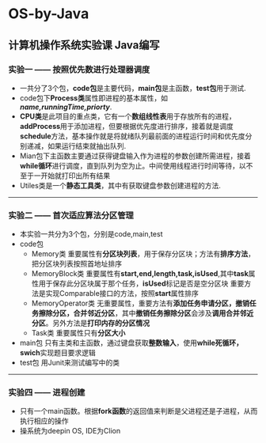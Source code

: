 # OS-by-Java
## 计算机操作系统实验课 Java编写

### 实验一 —— 按照优先数进行处理器调度
  * 一共分了3个包，**code包**是主要代码，**main包**是主函数，**test包**用于测试.
  * code包下**Process类**属性即进程的基本属性，如***name,runningTime,priorty***.
  * **CPU类**是此项目的重点类，它有一个**数组线性表**用于存放所有的进程，**addProcess**用于添加进程，但要根据优先度进行排序，接着就是调度**schedule**方法，基本操作就是将就绪队列最前面的进程运行时间和优先度分别递减，如果运行结束就抽出队列.
  * Mian包下主函数主要通过获得键盘输入作为进程的参数创建所需进程，接着**while循环**进行调度，直到队列为空为止。中间使用线程进行时间等待，以不至于一开始就打印出所有结果
  * Utiles类是一个**静态工具类**，其中有获取键盘参数创建进程的方法.
******************************************************
### 实验二 —— 首次适应算法分区管理
  * 本实验一共分为3个包，分别是code,main,test
  * code包
      * Memory类 重要属性有**分区块列表**，用于保存分区块；方法有**排序方法**，把分区块列表按照首地址排序
      * MemoryBlock类 重要属性有**start,end,length,task,isUsed**,其中**task**属性用于保存此分区块属于那个任务，**isUsed**标记是否是空分区块
    重要方法是实现Comparable接口的方法，按照**start**属性排序
      * MemoryOperator类 无重要属性，重要方法有**添加任务申请分区，撤销任务擦除分区，合并邻近分区**，其中**撤销任务擦除分区**会涉及**调用合并邻近分区**。另外方法是**打印内存的分区情况**
      * Task类 重要属性只有**分区大小**
   * main包 只有主类和主函数，通过键盘获取**整数输入**，使用**while死循环，swich**实现题目要求逻辑
   * test包 用Junit来测试编写中的类
**************************************
### 实验四 —— 进程创建
   * 只有一个main函数。根据**fork函数**的返回值来判断是父进程还是子进程，从而执行相应的操作
   * 操系统为deepin OS, IDE为Clion


